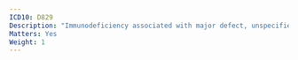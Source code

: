 ```yaml
---
ICD10: D829
Description: "Immunodeficiency associated with major defect, unspecified"
Matters: Yes
Weight: 1
---
```

